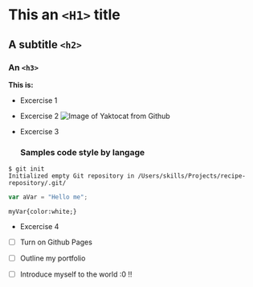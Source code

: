 # This an `<H1>` title
## A subtitle `<h2>`
### An `<h3>`

**This is:**
- Excercise 1

- Excercise 2
![Image of Yaktocat from Github](https://octodex.github.com/images/yaktocat.png)

- Excercise 3
  ### Samples code style by langage
```
$ git init
Initialized empty Git repository in /Users/skills/Projects/recipe-repository/.git/
```
```javascript
var aVar = "Hello me";
```
```/*css*/
myVar{color:white;}
```

- Excercise 4

- [ ] Turn on Github Pages
- [ ] Outline my portfolio
- [ ] Introduce myself to the world :0 !!



